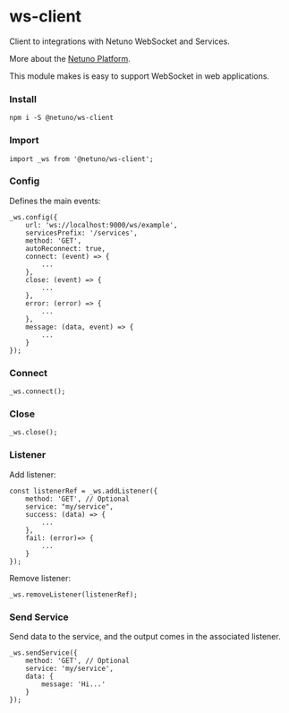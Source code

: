 # ws-client

Client to integrations with Netuno WebSocket and Services.

More about the [Netuno Platform](https://netuno.org/).

This module makes is easy to support WebSocket in web applications.

### Install

`npm i -S @netuno/ws-client`

### Import

`import _ws from '@netuno/ws-client';`

### Config

Defines the main events:

```
_ws.config({
    url: 'ws://localhost:9000/ws/example',
    servicesPrefix: '/services',
    method: 'GET',
    autoReconnect: true,
    connect: (event) => {
        ...
    },
    close: (event) => {
        ...
    },
    error: (error) => {
        ...
    },
    message: (data, event) => {
        ...
    }
});
```

### Connect

```
_ws.connect();
```

### Close

```
_ws.close();
```

### Listener

Add listener:

```
const listenerRef = _ws.addListener({
    method: 'GET', // Optional
    service: "my/service",
    success: (data) => {
        ...
    },
    fail: (error)=> {
        ...
    }
});
```

Remove listener:

```
_ws.removeListener(listenerRef);
```

### Send Service

Send data to the service, and the output comes in the associated listener.

```
_ws.sendService({
    method: 'GET', // Optional
    service: 'my/service',
    data: {
        message: 'Hi...' 
    }
});
```
